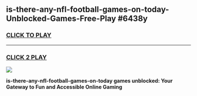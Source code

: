 
## is-there-any-nfl-football-games-on-today-Unblocked-Games-Free-Play #6438y
<h3>
<a href="https://us.freeplayer.one?title=is-there-any-nfl-football-games-on-today&ref=9M">CLICK TO PLAY</a></h3>
<hr>

<h3>
<a href="https://us.freeplayer.one?title=is-there-any-nfl-football-games-on-today&ref=9M">CLICK 2 PLAY</a>
  
</h3>

<a href="https://us.freeplayer.one?title=is-there-any-nfl-football-games-on-today&ref=9M"><img src="https://clearcache.store/games.png"></a>


**is-there-any-nfl-football-games-on-today games unblocked: Your Gateway to Fun and Accessible Online Gaming**
